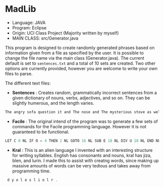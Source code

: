 MadLib
======
* Language: JAVA 
* Program: Eclipse
* Origin: UCI Class Project (Majority written by myself)
* MAIN CLASS: src/Generator.java

This program is designed to create randomly generated phrases based on information given from a file as specified
by the user. It is possible to change the file name via the main class (Generator.java). The current default is 
set to `sentences.txt` and a total of 10 sets are created. Two other options are currently provided, however you 
are welcome to write your own files to parse.

The different text files:
* **Sentences** : Creates random, grammatically incorrect sentences from a given dictionary of nouns, verbs, adjectives,
and so on. They can be slightly humerous, and the length varies.

```java
The angry sofa question it and The nose and The mysterious stove as well .
```

* **Facile** : The original intend of the program was to generate a few sets of commands for the Facile programming
language. However it is not guaranteed to be functional.

```java
LET C 0 NL IF O = 4 THEN 2 NL GOTO 16 NL SUB E 18 NL DIV U 18 NL END NL GOSUB 13 NL . NL
```

* **Kral** : This is an alien language I invented with an interesting structure for writing syllables. English has
consonants and nouns, kral has jiza, blen, and lurin. I made this to assist with creatng words, since making up 
massive amounts of words can be very tedious and takes away from programming time.

```java
 d y o l e s l i o l r .
 ```
